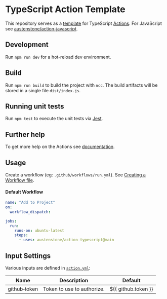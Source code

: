 # TypeScript Action Template

This repository serves as a [template](https://docs.github.com/en/repositories/creating-and-managing-repositories/creating-a-repository-from-a-template) for TypeScript [Actions](https://docs.github.com/en/actions). For JavaScript see [austenstone/action-javascript](https://github.com/austenstone/action-javascript).

## Development

Run `npm run dev` for a hot-reload dev environment.

## Build

Run `npm run build` to build the project with `ncc`. The build artifacts will be stored in a single file `dist/index.js`.

## Running unit tests

Run `npm test` to execute the unit tests via [Jest](https://karma-runner.github.io).

## Further help

To get more help on the Actions see [documentation](https://docs.github.com/en/actions).

## Usage
Create a workflow (eg: `.github/workflows/run.yml`). See [Creating a Workflow file](https://help.github.com/en/articles/configuring-a-workflow#creating-a-workflow-file).

#### Default Workflow
```yml
name: "Add to Project"
on:
  workflow_dispatch:

jobs:
  run:
    runs-on: ubuntu-latest
    steps:
      - uses: austenstone/action-typescript@main
```

## Input Settings
Various inputs are defined in [`action.yml`](action.yml):

| Name | Description | Default |
| --- | - | - |
| github&#x2011;token | Token to use to authorize. | ${{&nbsp;github.token&nbsp;}} |
